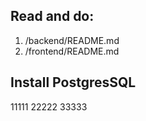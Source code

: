## Read and do:
1. /backend/README.md
2. /frontend/README.md

## Install PostgresSQL

11111
22222
33333
```
